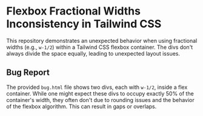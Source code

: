 # Flexbox Fractional Widths Inconsistency in Tailwind CSS

This repository demonstrates an unexpected behavior when using fractional widths (e.g., `w-1/2`) within a Tailwind CSS flexbox container.  The divs don't always divide the space equally, leading to unexpected layout issues.

## Bug Report

The provided `bug.html` file shows two divs, each with `w-1/2`, inside a flex container.  While one might expect these divs to occupy exactly 50% of the container's width, they often don't due to rounding issues and the behavior of the flexbox algorithm. This can result in gaps or overlaps.